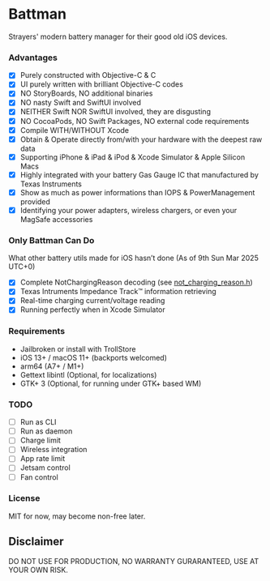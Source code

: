 # Battman
Strayers' modern battery manager for their good old iOS devices.

### Advantages
- [x] Purely constructed with Objective-C & C
- [x] UI purely written with brilliant Objective-C codes
- [x] NO StoryBoards, NO additional binaries
- [x] NO nasty Swift and SwiftUI involved
- [x] NEITHER Swift NOR SwiftUI involved, they are disgusting
- [x] NO CocoaPods, NO Swift Packages, NO external code requirements
- [x] Compile WITH/WITHOUT Xcode
- [x] Obtain & Operate directly from/with your hardware with the deepest raw data
- [x] Supporting iPhone & iPad & iPod & Xcode Simulator & Apple Silicon Macs
- [x] Highly integrated with your battery Gas Gauge IC that manufactured by Texas Instruments
- [x] Show as much as power informations than IOPS & PowerManagement provided
- [x] Identifying your power adapters, wireless chargers, or even your MagSafe accessories

### Only Battman Can Do

What other battery utils made for iOS hasn’t done
(As of 9th Sun Mar 2025 UTC+0)
- [x] Complete NotChargingReason decoding (see [not_charging_reason.h](Battman/battery_utils/not_charging_reason.h))
- [x] Texas Intruments Impedance Track™ information retrieving
- [x] Real-time charging current/voltage reading
- [x] Running perfectly when in Xcode Simulator

### Requirements

- Jailbroken or install with TrollStore
- iOS 13+ / macOS 11+ (backports welcomed)
- arm64 (A7+ / M1+)
- Gettext libintl (Optional, for localizations)
- GTK+ 3 (Optional, for running under GTK+ based WM)

### TODO
- [ ] Run as CLI
- [ ] Run as daemon
- [ ] Charge limit
- [ ] Wireless integration
- [ ] App rate limit
- [ ] Jetsam control
- [ ] Fan control

### License

MIT for now, may become non-free later.

## Disclaimer

DO NOT USE FOR PRODUCTION, NO WARRANTY GURARANTEED, USE AT YOUR OWN RISK.
